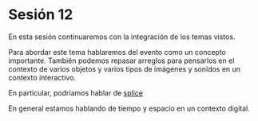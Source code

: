 # Sesión 12

En esta sesión continuaremos con la integración de los temas vistos. 

Para abordar este tema hablaremos del evento como un concepto importante. También podemos repasar arreglos para pensarlos en el contexto de varios objetos y varios tipos de imágenes y sonidos en un contexto interactivo. 

En particular, podríamos hablar de [splice](https://processing.org/reference/splice_.html)

En general estamos hablando de tiempo y espacio en un contexto digital. 